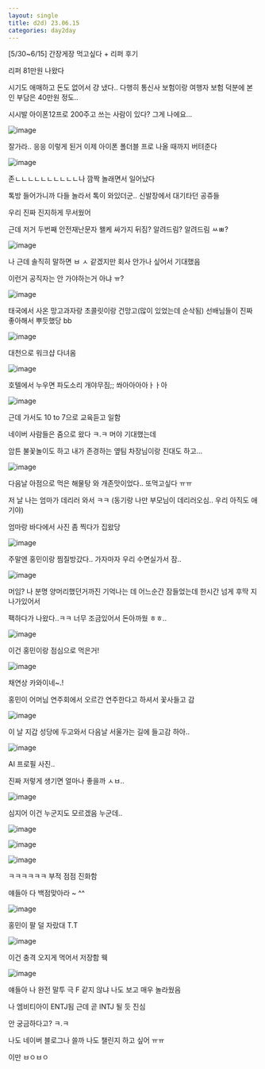 ```yaml
---
layout: single
title: d2d) 23.06.15
categories: day2day
---
```


[5/30~6/15] 간장게장 먹고싶다 + 리퍼 후기

리퍼 81만원 나왔다

시기도 애매하고 돈도 없어서 걍 냈다.. 다행히 통신사 보험이랑 여행자 보험 덕분에 본인 부담은 40만원 정도..

시시발 아이폰12프로 200주고 쓰는 사람이 있다? 그게 나에요... 

![image](https://github.com/Chaney-Kim/Chaney-Kim.github.io/assets/52832956/0cb215e0-0fb6-4dd3-af7c-838e09a7eb6f)

잘가라.. 응응 이렇게 된거 이제 아이폰 폴더블 프로 나올 때까지 버텨준다

![image](https://github.com/Chaney-Kim/Chaney-Kim.github.io/assets/52832956/f7a8e77c-980c-459a-8225-84b59b5d4254)

존ㄴㄴㄴㄴㄴㄴㄴㄴㄴㄴ나 깜짝 놀래면서 일어났다

톡방 들어가니까 다들 놀라서 톡이 와있더군.. 신발장에서 대기타던 공쥬들

우리 진짜 진지하게 무서웠어

근데 저거 두번째 안전재난문자 왤케 싸가지 뒤짐? 알려드림? 알려드림 ㅆㅃ?

![image](https://github.com/Chaney-Kim/Chaney-Kim.github.io/assets/52832956/c6db3d8a-aef5-454f-a5a5-03ab6423ba72)

나 근데 솔직히 말하면 ㅂ ㅅ 같겠지만 회사 안가나 싶어서 기대했음

이런거 공직자는 안 가야하는거 아냐 ㅠ?

![image](https://github.com/Chaney-Kim/Chaney-Kim.github.io/assets/52832956/6a0f1f84-c2fb-4d22-a870-02c676008ee4)

태국에서 사온 망고과자랑 초콜릿이랑 건망고(많이 있었는데 순삭됨) 선배님들이 진짜 좋아해서 뿌듯했당 bb

![image](https://github.com/Chaney-Kim/Chaney-Kim.github.io/assets/52832956/fa5a087c-2d01-4984-9a3c-07bb98602534)

대천으로 워크샵 다녀옴

![image](https://github.com/Chaney-Kim/Chaney-Kim.github.io/assets/52832956/a6e19e97-60ca-42ac-9932-210567c8b297)

호텔에서 누우면 파도소리 개야무짐;; 쏴아아아아ㅏㅏ아

![image](https://github.com/Chaney-Kim/Chaney-Kim.github.io/assets/52832956/e9ba010e-f3ae-4423-950f-ab3237950988)

근데 가서도 10 to 7으로 교육듣고 일함

네이버 사람들은 줌으로 왔다 ㅋ.ㅋ 머야 기대했는데

암튼 불꽃놀이도 하고 내가 존경하는 옆팀 차장님이랑 진대도 하고...

![image](https://github.com/Chaney-Kim/Chaney-Kim.github.io/assets/52832956/a441a428-04c2-46be-ad21-a141ea0e932d)

다음날 아점으로 먹은 해물탕 와 개존맛이었다.. 또먹고싶다 ㅠㅠ

저 날 나는 엄마가 데리러 와서 ㅋㅋ (동기랑 나만 부모님이 데리러오심.. 우리 아직도 애기야)

엄마랑 바다에서 사진 좀 찍다가 집왔당

![image](https://github.com/Chaney-Kim/Chaney-Kim.github.io/assets/52832956/de37b060-c4f0-4f39-b5f7-a4d953cf93c7)

주말엔 홍민이랑 찜질방갔다.. 가자마자 우리 수면실가서 잠.. 

![image](https://github.com/Chaney-Kim/Chaney-Kim.github.io/assets/52832956/0bea8c30-2eba-48b0-bded-c0b62a1c4291)

머임? 나 분명 양머리했던거까진 기억나는 데 어느순간 잠들었는데 한시간 넘게 후딱 지나가있어서

팩하다가 나왔다..ㅋㅋ 너무 조금있어서 돈아까웠 ㅎㅎ..

![image](https://github.com/Chaney-Kim/Chaney-Kim.github.io/assets/52832956/1d7869cd-8230-48e3-b16e-3fb01be4c455)

이건 홍민이랑 점심으로 먹은거!

![image](https://github.com/Chaney-Kim/Chaney-Kim.github.io/assets/52832956/117cdfe9-f3f0-463d-a6fd-7f6dee20f30d)

채연상 카와이네~.!

홍민이 어머님 연주회에서 오르간 연주한다고 하셔서 꽃사들고 감

![image](https://github.com/Chaney-Kim/Chaney-Kim.github.io/assets/52832956/91a7b500-8728-4eb1-b477-d27894bfa690)

이 날 지갑 성당에 두고와서 다음날 서울가는 길에 들고감 하아..

![image](https://github.com/Chaney-Kim/Chaney-Kim.github.io/assets/52832956/f67cfa2e-9901-402c-9803-fc7510f7f5d2)

AI 프로필 사진..

진짜 저렇게 생기면 얼마나 좋을까 ㅅㅂ..

![image](https://github.com/Chaney-Kim/Chaney-Kim.github.io/assets/52832956/c93ebee8-eaea-4f2a-94d4-7f9c3c0bedfb)

심지어 이건 누군지도 모르겠음 누군데.. 

![image](https://github.com/Chaney-Kim/Chaney-Kim.github.io/assets/52832956/7d6e271d-64d1-4e75-aa47-e6728e59b14d)

![image](https://github.com/Chaney-Kim/Chaney-Kim.github.io/assets/52832956/14a5ac9d-6aec-408b-818a-002f5c3d649c)

![image](https://github.com/Chaney-Kim/Chaney-Kim.github.io/assets/52832956/a8d8b716-faf9-4670-9833-2bb1fd74466e)

ㅋㅋㅋㅋㅋㅋ 부적 점점 진화함

얘들아 다 백점맞아라 ~ ^^

![image](https://github.com/Chaney-Kim/Chaney-Kim.github.io/assets/52832956/0da81a47-4314-42dc-a2e2-0ee95fb883d4)

홍민이 팔 덜 자랐대 T.T

![image](https://github.com/Chaney-Kim/Chaney-Kim.github.io/assets/52832956/9d5bc27c-8439-49fb-83ce-565bf0b98d73)

이건 충격 오지게 먹어서 저장함 웩

![image](https://github.com/Chaney-Kim/Chaney-Kim.github.io/assets/52832956/192029fa-5e58-4fd5-8961-3de7559e252f)

얘들아 나 완전 말투 극 F 같지 않냐 나도 보고 매우 놀라웠음

나 엠비티아이 ENTJ됨 근데 곧 INTJ 될 듯 진심

안 궁금하다고? ㅋ.ㅋ

나도 네이버 블로그나 쓸까 나도 챌린지 하고 싶어 ㅠㅠ

이만 ㅂㅇㅂㅇ
